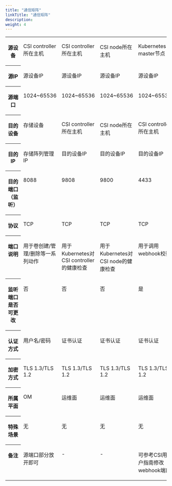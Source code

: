 ```yaml
---
title: "通信矩阵"
linkTitle: "通信矩阵"
description: 
weight: 4
---
```


<a name="table931616272414"></a>
<table><tbody><tr id="row1033919211246"><th class="firstcol" valign="top" width="19.958004199580042%" id="mcps1.1.6.1.1"><p id="p1534019252410"><a name="p1534019252410"></a><a name="p1534019252410"></a>源设备</p>
</th>
<td class="cellrowborder" valign="top" width="16.98830116988301%" headers="mcps1.1.6.1.1 "><p id="p134072132418"><a name="p134072132418"></a><a name="p134072132418"></a>CSI controller所在主机</p>
</td>
<td class="cellrowborder" valign="top" width="21.657834216578344%" headers="mcps1.1.6.1.1 "><p id="p183401228246"><a name="p183401228246"></a><a name="p183401228246"></a>CSI controller所在主机</p>
</td>
<td class="cellrowborder" valign="top" width="21.01789821017898%" headers="mcps1.1.6.1.1 "><p id="p734062102415"><a name="p734062102415"></a><a name="p734062102415"></a>CSI node所在主机</p>
</td>
<td class="cellrowborder" valign="top" width="20.377962203779624%" headers="mcps1.1.6.1.1 "><p id="p0340172202413"><a name="p0340172202413"></a><a name="p0340172202413"></a>Kubernetes master节点</p>
</td>
</tr>
<tr id="row834018219248"><th class="firstcol" valign="top" width="19.958004199580042%" id="mcps1.1.6.2.1"><p id="p1734017232418"><a name="p1734017232418"></a><a name="p1734017232418"></a>源IP</p>
</th>
<td class="cellrowborder" valign="top" width="16.98830116988301%" headers="mcps1.1.6.2.1 "><p id="p53408272410"><a name="p53408272410"></a><a name="p53408272410"></a>源设备IP</p>
</td>
<td class="cellrowborder" valign="top" width="21.657834216578344%" headers="mcps1.1.6.2.1 "><p id="p8340182132418"><a name="p8340182132418"></a><a name="p8340182132418"></a>源设备IP</p>
</td>
<td class="cellrowborder" valign="top" width="21.01789821017898%" headers="mcps1.1.6.2.1 "><p id="p534022112415"><a name="p534022112415"></a><a name="p534022112415"></a>源设备IP</p>
</td>
<td class="cellrowborder" valign="top" width="20.377962203779624%" headers="mcps1.1.6.2.1 "><p id="p1734019232412"><a name="p1734019232412"></a><a name="p1734019232412"></a>源设备IP</p>
</td>
</tr>
<tr id="row103402211246"><th class="firstcol" valign="top" width="19.958004199580042%" id="mcps1.1.6.3.1"><p id="p133401723243"><a name="p133401723243"></a><a name="p133401723243"></a>源端口</p>
</th>
<td class="cellrowborder" valign="top" width="16.98830116988301%" headers="mcps1.1.6.3.1 "><p id="p534092102412"><a name="p534092102412"></a><a name="p534092102412"></a>1024~65536</p>
</td>
<td class="cellrowborder" valign="top" width="21.657834216578344%" headers="mcps1.1.6.3.1 "><p id="p153400219247"><a name="p153400219247"></a><a name="p153400219247"></a>1024~65536</p>
</td>
<td class="cellrowborder" valign="top" width="21.01789821017898%" headers="mcps1.1.6.3.1 "><p id="p113405292411"><a name="p113405292411"></a><a name="p113405292411"></a>1024~65536</p>
</td>
<td class="cellrowborder" valign="top" width="20.377962203779624%" headers="mcps1.1.6.3.1 "><p id="p9340627246"><a name="p9340627246"></a><a name="p9340627246"></a>1024~65536</p>
</td>
</tr>
<tr id="row113406218243"><th class="firstcol" valign="top" width="19.958004199580042%" id="mcps1.1.6.4.1"><p id="p103401029247"><a name="p103401029247"></a><a name="p103401029247"></a>目的设备</p>
</th>
<td class="cellrowborder" valign="top" width="16.98830116988301%" headers="mcps1.1.6.4.1 "><p id="p434042132415"><a name="p434042132415"></a><a name="p434042132415"></a>存储设备</p>
</td>
<td class="cellrowborder" valign="top" width="21.657834216578344%" headers="mcps1.1.6.4.1 "><p id="p73407262411"><a name="p73407262411"></a><a name="p73407262411"></a>CSI controller所在主机</p>
</td>
<td class="cellrowborder" valign="top" width="21.01789821017898%" headers="mcps1.1.6.4.1 "><p id="p183409242413"><a name="p183409242413"></a><a name="p183409242413"></a>CSI node所在主机</p>
</td>
<td class="cellrowborder" valign="top" width="20.377962203779624%" headers="mcps1.1.6.4.1 "><p id="p19340192142412"><a name="p19340192142412"></a><a name="p19340192142412"></a>CSI controller所在主机</p>
</td>
</tr>
<tr id="row6340192192415"><th class="firstcol" valign="top" width="19.958004199580042%" id="mcps1.1.6.5.1"><p id="p53401023247"><a name="p53401023247"></a><a name="p53401023247"></a>目的IP</p>
</th>
<td class="cellrowborder" valign="top" width="16.98830116988301%" headers="mcps1.1.6.5.1 "><p id="p3340022246"><a name="p3340022246"></a><a name="p3340022246"></a>存储阵列管理IP</p>
</td>
<td class="cellrowborder" valign="top" width="21.657834216578344%" headers="mcps1.1.6.5.1 "><p id="p4340182122416"><a name="p4340182122416"></a><a name="p4340182122416"></a>目的设备IP</p>
</td>
<td class="cellrowborder" valign="top" width="21.01789821017898%" headers="mcps1.1.6.5.1 "><p id="p734072112413"><a name="p734072112413"></a><a name="p734072112413"></a>目的设备IP</p>
</td>
<td class="cellrowborder" valign="top" width="20.377962203779624%" headers="mcps1.1.6.5.1 "><p id="p183401925247"><a name="p183401925247"></a><a name="p183401925247"></a>目的设备IP</p>
</td>
</tr>
<tr id="row123406212248"><th class="firstcol" valign="top" width="19.958004199580042%" id="mcps1.1.6.6.1"><p id="p1234115272416"><a name="p1234115272416"></a><a name="p1234115272416"></a>目的端口（监听）</p>
</th>
<td class="cellrowborder" valign="top" width="16.98830116988301%" headers="mcps1.1.6.6.1 "><p id="p9341328241"><a name="p9341328241"></a><a name="p9341328241"></a>8088</p>
</td>
<td class="cellrowborder" valign="top" width="21.657834216578344%" headers="mcps1.1.6.6.1 "><p id="p16341142112415"><a name="p16341142112415"></a><a name="p16341142112415"></a>9808</p>
</td>
<td class="cellrowborder" valign="top" width="21.01789821017898%" headers="mcps1.1.6.6.1 "><p id="p103411252414"><a name="p103411252414"></a><a name="p103411252414"></a>9800</p>
</td>
<td class="cellrowborder" valign="top" width="20.377962203779624%" headers="mcps1.1.6.6.1 "><p id="p13341102192411"><a name="p13341102192411"></a><a name="p13341102192411"></a>4433</p>
</td>
</tr>
<tr id="row183411824247"><th class="firstcol" valign="top" width="19.958004199580042%" id="mcps1.1.6.7.1"><p id="p33419217249"><a name="p33419217249"></a><a name="p33419217249"></a>协议</p>
</th>
<td class="cellrowborder" valign="top" width="16.98830116988301%" headers="mcps1.1.6.7.1 "><p id="p1634110252416"><a name="p1634110252416"></a><a name="p1634110252416"></a>TCP</p>
</td>
<td class="cellrowborder" valign="top" width="21.657834216578344%" headers="mcps1.1.6.7.1 "><p id="p4341024247"><a name="p4341024247"></a><a name="p4341024247"></a>TCP</p>
</td>
<td class="cellrowborder" valign="top" width="21.01789821017898%" headers="mcps1.1.6.7.1 "><p id="p2341927247"><a name="p2341927247"></a><a name="p2341927247"></a>TCP</p>
</td>
<td class="cellrowborder" valign="top" width="20.377962203779624%" headers="mcps1.1.6.7.1 "><p id="p9341142112417"><a name="p9341142112417"></a><a name="p9341142112417"></a>TCP</p>
</td>
</tr>
<tr id="row103411525246"><th class="firstcol" valign="top" width="19.958004199580042%" id="mcps1.1.6.8.1"><p id="p63418222413"><a name="p63418222413"></a><a name="p63418222413"></a>端口说明</p>
</th>
<td class="cellrowborder" valign="top" width="16.98830116988301%" headers="mcps1.1.6.8.1 "><p id="p11341102152414"><a name="p11341102152414"></a><a name="p11341102152414"></a>用于卷创建/管理/删除等一系列动作</p>
</td>
<td class="cellrowborder" valign="top" width="21.657834216578344%" headers="mcps1.1.6.8.1 "><p id="p03411626243"><a name="p03411626243"></a><a name="p03411626243"></a>用于Kubernetes对CSI controller的健康检查</p>
</td>
<td class="cellrowborder" valign="top" width="21.01789821017898%" headers="mcps1.1.6.8.1 "><p id="p12341323241"><a name="p12341323241"></a><a name="p12341323241"></a>用于Kubernetes对CSI node的健康检查</p>
</td>
<td class="cellrowborder" valign="top" width="20.377962203779624%" headers="mcps1.1.6.8.1 "><p id="p2034102162417"><a name="p2034102162417"></a><a name="p2034102162417"></a>用于调用webhook校验</p>
</td>
</tr>
<tr id="row123416216249"><th class="firstcol" valign="top" width="19.958004199580042%" id="mcps1.1.6.9.1"><p id="p173416282418"><a name="p173416282418"></a><a name="p173416282418"></a>监听端口是否可更改</p>
</th>
<td class="cellrowborder" valign="top" width="16.98830116988301%" headers="mcps1.1.6.9.1 "><p id="p123416213245"><a name="p123416213245"></a><a name="p123416213245"></a>否</p>
</td>
<td class="cellrowborder" valign="top" width="21.657834216578344%" headers="mcps1.1.6.9.1 "><p id="p1434120210249"><a name="p1434120210249"></a><a name="p1434120210249"></a>否</p>
</td>
<td class="cellrowborder" valign="top" width="21.01789821017898%" headers="mcps1.1.6.9.1 "><p id="p163411528242"><a name="p163411528242"></a><a name="p163411528242"></a>否</p>
</td>
<td class="cellrowborder" valign="top" width="20.377962203779624%" headers="mcps1.1.6.9.1 "><p id="p123411721243"><a name="p123411721243"></a><a name="p123411721243"></a>是</p>
</td>
</tr>
<tr id="row133411927244"><th class="firstcol" valign="top" width="19.958004199580042%" id="mcps1.1.6.10.1"><p id="p334122142411"><a name="p334122142411"></a><a name="p334122142411"></a>认证方式</p>
</th>
<td class="cellrowborder" valign="top" width="16.98830116988301%" headers="mcps1.1.6.10.1 "><p id="p23416216248"><a name="p23416216248"></a><a name="p23416216248"></a>用户名/密码</p>
</td>
<td class="cellrowborder" valign="top" width="21.657834216578344%" headers="mcps1.1.6.10.1 "><p id="p9341162152415"><a name="p9341162152415"></a><a name="p9341162152415"></a>证书认证</p>
</td>
<td class="cellrowborder" valign="top" width="21.01789821017898%" headers="mcps1.1.6.10.1 "><p id="p9341102142410"><a name="p9341102142410"></a><a name="p9341102142410"></a>证书认证</p>
</td>
<td class="cellrowborder" valign="top" width="20.377962203779624%" headers="mcps1.1.6.10.1 "><p id="p203415213245"><a name="p203415213245"></a><a name="p203415213245"></a>证书认证</p>
</td>
</tr>
<tr id="row5341162172415"><th class="firstcol" valign="top" width="19.958004199580042%" id="mcps1.1.6.11.1"><p id="p1341420248"><a name="p1341420248"></a><a name="p1341420248"></a>加密方式</p>
</th>
<td class="cellrowborder" valign="top" width="16.98830116988301%" headers="mcps1.1.6.11.1 "><p id="p334152152416"><a name="p334152152416"></a><a name="p334152152416"></a>TLS 1.3/TLS 1.2</p>
</td>
<td class="cellrowborder" valign="top" width="21.657834216578344%" headers="mcps1.1.6.11.1 "><p id="p63411827245"><a name="p63411827245"></a><a name="p63411827245"></a>TLS 1.3/TLS 1.2</p>
</td>
<td class="cellrowborder" valign="top" width="21.01789821017898%" headers="mcps1.1.6.11.1 "><p id="p1134114215242"><a name="p1134114215242"></a><a name="p1134114215242"></a>TLS 1.3/TLS 1.2</p>
</td>
<td class="cellrowborder" valign="top" width="20.377962203779624%" headers="mcps1.1.6.11.1 "><p id="p8341428243"><a name="p8341428243"></a><a name="p8341428243"></a>TLS 1.3/TLS 1.2</p>
</td>
</tr>
<tr id="row20341202142416"><th class="firstcol" valign="top" width="19.958004199580042%" id="mcps1.1.6.12.1"><p id="p234115211248"><a name="p234115211248"></a><a name="p234115211248"></a>所属平面</p>
</th>
<td class="cellrowborder" valign="top" width="16.98830116988301%" headers="mcps1.1.6.12.1 "><p id="p83419292419"><a name="p83419292419"></a><a name="p83419292419"></a>OM</p>
</td>
<td class="cellrowborder" valign="top" width="21.657834216578344%" headers="mcps1.1.6.12.1 "><p id="p934110222419"><a name="p934110222419"></a><a name="p934110222419"></a>运维面</p>
</td>
<td class="cellrowborder" valign="top" width="21.01789821017898%" headers="mcps1.1.6.12.1 "><p id="p73411721248"><a name="p73411721248"></a><a name="p73411721248"></a>运维面</p>
</td>
<td class="cellrowborder" valign="top" width="20.377962203779624%" headers="mcps1.1.6.12.1 "><p id="p153412232414"><a name="p153412232414"></a><a name="p153412232414"></a>运维面</p>
</td>
</tr>
<tr id="row143419242410"><th class="firstcol" valign="top" width="19.958004199580042%" id="mcps1.1.6.13.1"><p id="p434122182418"><a name="p434122182418"></a><a name="p434122182418"></a>特殊场景</p>
</th>
<td class="cellrowborder" valign="top" width="16.98830116988301%" headers="mcps1.1.6.13.1 "><p id="p113415212413"><a name="p113415212413"></a><a name="p113415212413"></a>无</p>
</td>
<td class="cellrowborder" valign="top" width="21.657834216578344%" headers="mcps1.1.6.13.1 "><p id="p1734172132413"><a name="p1734172132413"></a><a name="p1734172132413"></a>无</p>
</td>
<td class="cellrowborder" valign="top" width="21.01789821017898%" headers="mcps1.1.6.13.1 "><p id="p103413215245"><a name="p103413215245"></a><a name="p103413215245"></a>无</p>
</td>
<td class="cellrowborder" valign="top" width="20.377962203779624%" headers="mcps1.1.6.13.1 "><p id="p23411216247"><a name="p23411216247"></a><a name="p23411216247"></a>无</p>
</td>
</tr>
<tr id="row103416216249"><th class="firstcol" valign="top" width="19.958004199580042%" id="mcps1.1.6.14.1"><p id="p534115216245"><a name="p534115216245"></a><a name="p534115216245"></a>备注</p>
</th>
<td class="cellrowborder" valign="top" width="16.98830116988301%" headers="mcps1.1.6.14.1 "><p id="p834114216248"><a name="p834114216248"></a><a name="p834114216248"></a>源端口部分放开即可</p>
</td>
<td class="cellrowborder" valign="top" width="21.657834216578344%" headers="mcps1.1.6.14.1 "><p id="p73411227241"><a name="p73411227241"></a><a name="p73411227241"></a>-</p>
</td>
<td class="cellrowborder" valign="top" width="21.01789821017898%" headers="mcps1.1.6.14.1 "><p id="p1834172102410"><a name="p1834172102410"></a><a name="p1834172102410"></a>-</p>
</td>
<td class="cellrowborder" valign="top" width="20.377962203779624%" headers="mcps1.1.6.14.1 "><p id="p183414219248"><a name="p183414219248"></a><a name="p183414219248"></a>可参考CSI用户指南修改webhook端口</p>
</td>
</tr>
</tbody>
</table>

